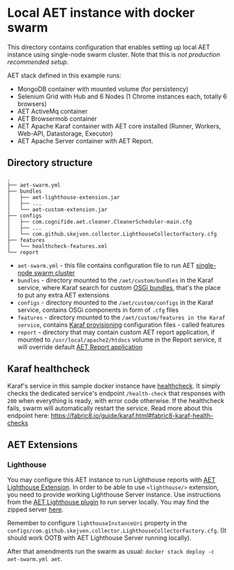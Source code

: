 # Local AET instance with docker swarm
This directory contains configuration that enables setting up local AET instance using single-node swarm cluster. 
Note that this is *not production recommended setup*.

AET stack defined in this example runs:
- MongoDB container with mounted volume (for persistency)
- Selenium Grid with Hub and 6 Nodes (1 Chrome instances each, totally 6 browsers)
- AET ActiveMq container
- AET Browsermob container
- AET Apache Karaf container with AET core installed (Runner, Workers, Web-API, Datastorage, Executor)
- AET Apache Server container with AET Report.

## Directory structure
```
.
├── aet-swarm.yml
├── bundles
│   ├── aet-lighthouse-extension.jar
│   ├── ...
│   └── aet-custom-extension.jar
├── configs
│   ├── com.cognifide.aet.cleaner.CleanerScheduler-main.cfg
│   ├── ...
│   └── com.github.skejven.collector.LighthouseCollectorFactory.cfg
├── features
│   └── healthcheck-features.xml
└── report
```

- `aet-swarm.yml` - this file contains configuration file to run AET [single-node swarm cluster](https://docs.docker.com/engine/swarm/key-concepts/)
- `bundles` - directory mounted to the `/aet/custom/bundles` in the Karaf service, where Karaf search for custom [OSGi bundles](https://en.wikipedia.org/wiki/OSGi#Bundles), that's the place to put any extra AET extensions
- `configs` - directory mounted to the `/aet/custom/configs` in the Karaf service, contains OSGi components in form of `.cfg` files
- `features` - directory mounted to the `/aet/custom/features in the Karaf service`, contains [Karaf provisioning](https://karaf.apache.org/manual/latest/provisioning) configuration files - called features
- `report` - directory that may contain custom AET report application, if mounted to `/usr/local/apache2/htdocs` volume in the Report service, it will override default [AET Report application](https://github.com/Cognifide/aet/tree/master/report)

## Karaf healthcheck
Karaf's service in this sample docker instance have [healthcheck](https://docs.docker.com/compose/compose-file/#healthcheck). It simply checks the dedicated service's endpoint `/health-check` that responses with `200` when everything is ready, with error code otherwise. If the healthcheck fails, swarm will automatically restart the service.
Read more about this endpoint here: https://fabric8.io/guide/karaf.html#fabric8-karaf-health-checks

## AET Extensions

### Lighthouse
You may configure this AET instance to run Lighthouse reports with [AET Lighthouse Extension](https://github.com/Skejven/aet-lighthouse-extension).
In order to be able to use `<lighthouse/>` extension, you need to provide working Lighthouse Server instance. 
Use instructions from the [AET Lighthouse plugin](https://github.com/Skejven/aet-lighthouse-extension/tree/master/lighthouse-server#lighthouse-server-for-aet-collector) 
to run server locally. You may find the zipped server [here](https://github.com/Skejven/aet-lighthouse-extension/releases/download/0.1.0/aet-lighthouse-server.zip).

Remember to configure `lighthouseInstanceUri` property in the `configs/com.github.skejven.collector.LighthouseCollectorFactory.cfg`.
(It should work OOTB with AET Lighthouse Server running locally).

After that amendments run the swarm as usual: `docker stack deploy -c aet-swarm.yml aet`.

